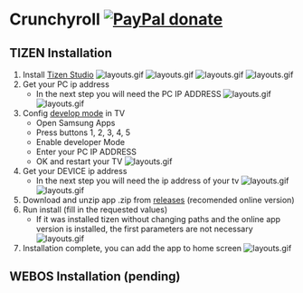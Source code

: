 # Crunchyroll [![PayPal donate](https://www.paypalobjects.com/en_US/i/btn/btn_donate_SM.gif)](https://www.paypal.com/donate/?hosted_button_id=SLLWEKD6QD5UJ)

## TIZEN Installation

1. Install [Tizen Studio](https://developer.tizen.org/development/tizen-studio/download)
    ![layouts.gif](https://raw.githubusercontent.com/jhassan8/crunchyroll-tizen/master/.github/imgs/1.png)
    ![layouts.gif](https://raw.githubusercontent.com/jhassan8/crunchyroll-tizen/master/.github/imgs/2.png)
    ![layouts.gif](https://raw.githubusercontent.com/jhassan8/crunchyroll-tizen/master/.github/imgs/3.png)
    ![layouts.gif](https://raw.githubusercontent.com/jhassan8/crunchyroll-tizen/master/.github/imgs/4.png)
2. Get your PC ip address
    - In the next step you will need the PC IP ADDRESS
    ![layouts.gif](https://raw.githubusercontent.com/jhassan8/crunchyroll-tizen/master/.github/imgs/5.png)
    ![layouts.gif](https://raw.githubusercontent.com/jhassan8/crunchyroll-tizen/master/.github/imgs/6.png)
3. Config [develop mode](https://developer.samsung.com/smarttv/develop/getting-started/using-sdk/tv-device.html) in TV
    - Open Samsung Apps
    - Press buttons 1, 2, 3, 4, 5
    - Enable developer Mode
    - Enter your PC IP ADDRESS
    - OK and restart your TV
    ![layouts.gif](https://raw.githubusercontent.com/jhassan8/crunchyroll-tizen/master/.github/imgs/7.png)
4. Get your DEVICE ip address
    - In the next step you will need the ip address of your tv
    ![layouts.gif](https://raw.githubusercontent.com/jhassan8/crunchyroll-tizen/master/.github/imgs/8.png)
    ![layouts.gif](https://raw.githubusercontent.com/jhassan8/crunchyroll-tizen/master/.github/imgs/9.png)
5. Download and unzip app .zip from [releases](https://github.com/jhassan8/crunchyroll-tizen/releases) (recomended online version)
6. Run install (fill in the requested values)
    - If it was installed tizen without changing paths and the online app version is installed, the first parameters are not necessary
    ![layouts.gif](https://raw.githubusercontent.com/jhassan8/crunchyroll-tizen/master/.github/imgs/10.png)
7. Installation complete, you can add the app to home screen
    ![layouts.gif](https://raw.githubusercontent.com/jhassan8/crunchyroll-tizen/master/.github/imgs/11.png)


## WEBOS Installation (pending)